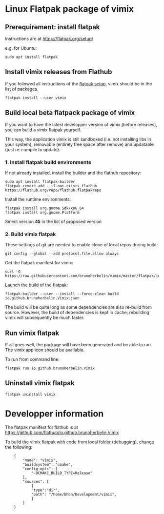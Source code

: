 Linux Flatpak package of vimix
================================

## Prerequirement: install flatpak

Instructions are at https://flatpak.org/setup/

e.g. for Ubuntu:

    sudo apt install flatpak


## Install vimix releases from Flathub

If you followed all instructions of the [flatpak setup](https://flatpak.org/setup/), vimix should be in the list of packages.

    flatpak install --user vimix


## Build local beta flatpack package of vimix

If you want to have the latest developper version of vimix (before releases), you can build a vimix flatpak yourself.

This way, the application vimix is still sandboxed (i.e. not installing libs in your system), removable (entirely free space after remove) and updatable (just re-compile to update).

### 1. Install flatpak build environments

If not already installed, install the builder and the flathub repository:

    sudo apt install flatpak-builder    
    flatpak remote-add --if-not-exists flathub https://flathub.org/repo/flathub.flatpakrepo

Install the runtime environments:
    
    flatpak install org.gnome.Sdk/x86_64
    flatpak install org.gnome.Platform

Select version **45** in the list of proposed version


### 2. Build vimix flatpak

These settings of git are needed to enable clone of local repos during build:

    git config --global --add protocol.file.allow always

Get the flatpak manifest for vimix:

    curl -O https://raw.githubusercontent.com/brunoherbelin/vimix/master/flatpak/io.github.brunoherbelin.Vimix.json

Launch the build of the flatpak:

    flatpak-builder --user --install --force-clean build io.github.brunoherbelin.Vimix.json

The build will be quite long as some dependencies are also re-build from source. However, the build of dependencies is kept in cache; rebuilding vimix will subsequently be much faster.


## Run vimix flatpak

If all goes well, the package will have been generated and be able to run. The vimix app icon should be available. 

To run from command line:

    flatpak run io.github.brunoherbelin.Vimix


## Uninstall vimix flatpak

    flatpak uninstall vimix


# Developper information

The flatpak manifest for flathub is at https://github.com/flathub/io.github.brunoherbelin.Vimix

To build the vimix flatpak with code from local folder (debugging), change the following:

        {
            "name": "vimix",
            "buildsystem": "cmake",
            "config-opts": [
                "-DCMAKE_BUILD_TYPE=Release"
            ],
            "sources": [
                {
                "type":"dir",
                "path": "/home/bhbn/Development/vimix",
                }
            ]
        }

